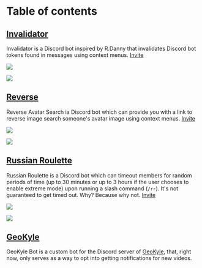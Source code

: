# Table of contents

## [Invalidator](https://github.com/caneleex/interactions/blob/master/api/invalidator.ts)

Invalidator is a Discord bot inspired by R.Danny that invalidates Discord bot tokens found in messages using context menus. [Invite](https://discord.com/oauth2/authorize?client_id=809834457728024659&scope=applications.commands)

![](https://i.imgur.com/mpGPANc.png)

![](https://i.imgur.com/acCtZVB.png)

## [Reverse](https://github.com/caneleex/interactions/blob/master/api/reverse.ts)

Reverse Avatar Search ia Discord bot which can provide you with a link to reverse image search someone's avatar image using context menus. [Invite](https://discord.com/oauth2/authorize?client_id=951483995105935442&scope=applications.commands)

![](https://i.imgur.com/K3TPym3.png)

![](https://i.imgur.com/b8vypUY.png)

## [Russian Roulette](https://github.com/caneleex/interactions/blob/master/api/russian_roulette.ts)

Russian Roulette is a Discord bot which can timeout members for random periods of time (up to 30 minutes or up to 3 hours if the user chooses to enable extreme mode) upon running a slash command (`/rr`). It's not guaranteed to get timed out. Why? Because why not. [Invite](https://discord.com/oauth2/authorize?client_id=941459460730277908&permissions=1099511627776&scope=bot+applications.commands)

![](https://i.imgur.com/LYs21ED.png)

![](https://i.imgur.com/OsYcd4X.png)

## [GeoKyle](https://github.com/caneleex/interactions/blob/master/api/geokyle.ts)

GeoKyle Bot is a custom bot for the Discord server of [GeoKyle](https://youtube.com/c/GeoKyle), that, right now, only serves as a way to opt into getting notifications for new videos.